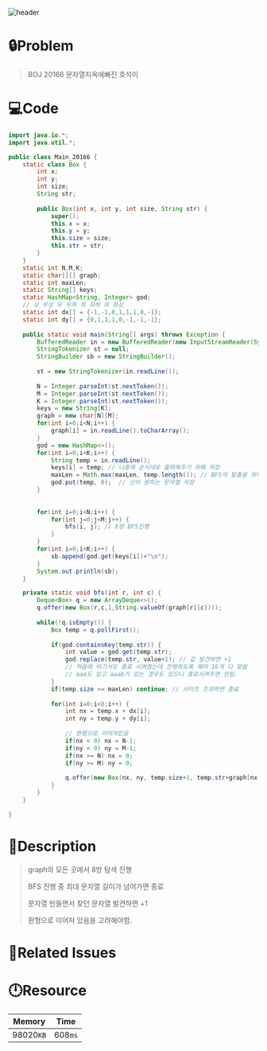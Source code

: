 ![header](https://capsule-render.vercel.app/api?type=waving&height=200&color=0:B2E6FF,100:FFB2D6&text=BOJ%2020166&fontColor=FFFFFF&fontAlign=80&fontAlignY=35&fontSize=50)

# **🔒Problem**

> BOJ 20166 문자열지옥에빠진 호석이

# 💻**Code**

```java
import java.io.*;
import java.util.*;

public class Main_20166 {
	static class Box {
		int x;
		int y;
		int size;
		String str;
		
		public Box(int x, int y, int size, String str) {
			super();
			this.x = x;
			this.y = y;
			this.size = size;
			this.str = str;
		}
	}
	static int N,M,K;
	static char[][] graph;
	static int maxLen;
	static String[] keys;
	static HashMap<String, Integer> god;
	// 상 우상 우 우하 하 좌하 좌 좌상
	static int dx[] = {-1,-1,0,1,1,1,0,-1};
	static int dy[] = {0,1,1,1,0,-1,-1,-1};
	
	public static void main(String[] args) throws Exception {
		BufferedReader in = new BufferedReader(new InputStreamReader(System.in));
		StringTokenizer st = null;
		StringBuilder sb = new StringBuilder();
		
		st = new StringTokenizer(in.readLine());
		
		N = Integer.parseInt(st.nextToken());
		M = Integer.parseInt(st.nextToken());
		K = Integer.parseInt(st.nextToken());
		keys = new String[K];
		graph = new char[N][M];
		for(int i=0;i<N;i++) {
			graph[i] = in.readLine().toCharArray();
		}
		god = new HashMap<>();
		for(int i=0;i<K;i++) {
			String temp = in.readLine();
			keys[i] = temp; // 나중에 순서대로 출력해주기 위해 저장
			maxLen = Math.max(maxLen, temp.length()); // BFS의 탈출을 위해 저장
			god.put(temp, 0);  // 신이 원하는 문자열 저장
		}
		
		
		for(int i=0;i<N;i++) {
			for(int j=0;j<M;j++) {
				bfs(i, j); // 8방 BFS진행
			}
		}
		for(int i=0;i<K;i++) {
			sb.append(god.get(keys[i])+"\n");
		}
		System.out.println(sb);
	}

	private static void bfs(int r, int c) {
		Deque<Box> q = new ArrayDeque<>();
		q.offer(new Box(r,c,1,String.valueOf(graph[r][c])));
		
		while(!q.isEmpty()) {
			Box temp = q.pollFirst();
			
			if(god.containsKey(temp.str)) {
				int value = god.get(temp.str);
				god.replace(temp.str, value+1); // 값 발견하면 +1
				// 처음에 여기서도 종료 시켜줬는데 진행하도록 해야 16개 다 맞음
                // aaa도 있고 aaab가 있는 경우도 있으니 종료시켜주면 안됨.
			}
			if(temp.size >= maxLen) continue; // 사이즈 초과하면 종료
			
			for(int i=0;i<8;i++) {
				int nx = temp.x + dx[i];
				int ny = temp.y + dy[i];
				
				// 환형으로 이어져있음
				if(nx < 0) nx = N-1;
				if(ny < 0) ny = M-1;
				if(nx >= N) nx = 0;
				if(ny >= M) ny = 0;
				
				q.offer(new Box(nx, ny, temp.size+1, temp.str+graph[nx][ny]));
			}
		}
	}

}

```

# **🔑Description**

> graph의 모든 곳에서 8방 탐색 진행
>
> BFS 진행 중 최대 문자열 길이가 넘어가면 종료
>
> 문자열 만들면서 찾던 문자열 발견하면 +1
>
> 환형으로 이어져 있음을 고려해야함.

# **📑Related Issues**

> 

# **🕛Resource**

| Memory    | Time    |
| --------- | ------- |
| 98020`KB` | 608`ms` |